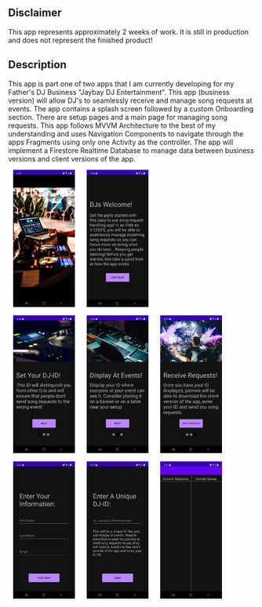 ## Disclaimer
This app represents approximately 2 weeks of work. It
is still in production and does not represent the finished product!

## Description
This app is part one of two apps that I am currently developing for my Father's DJ Business "Jaybay DJ Entertainment". This app (business version) will allow DJ's to seamlessly receive and manage song requests at events. The app contains a splash screen followed by a custom Onboarding section. There are setup pages and a main page for managing song requests. This app follows MVVM Architecture to the best of my understanding and uses Navigation Components to navigate through the apps Fragments using only one Activity as the controller. The app will implement a Firestore Realtime Database to manage data between business versions and client versions of the app.




<p float="left">
<img src="https://github.com/Dylon-Jaynes/dj_song_requests/blob/master/app/src/main/res/drawable/screenshots/splash_screen.jpg" width=25% height=25% hspace="10">
<img src="https://github.com/Dylon-Jaynes/dj_song_requests/blob/master/app/src/main/res/drawable/screenshots/welcome_screen.jpg" width=25% height=25% hspace="10">
</p>

<p float="left">
<img src="https://github.com/Dylon-Jaynes/dj_song_requests/blob/master/app/src/main/res/drawable/screenshots/onboarding_1.jpg" width=25% height=25% hspace="10">
<img src="https://github.com/Dylon-Jaynes/dj_song_requests/blob/master/app/src/main/res/drawable/screenshots/onboarding_2.jpg" width=25% height=25% hspace="10">
<img src="https://github.com/Dylon-Jaynes/dj_song_requests/blob/master/app/src/main/res/drawable/screenshots/onboarding_3.jpg" width=25% height=25% hspace="10">
</p>

<p float="left">
<img src="https://github.com/Dylon-Jaynes/dj_song_requests/blob/master/app/src/main/res/drawable/screenshots/user_info_1.jpg" width=25% height=25% hspace="10">
<img src="https://github.com/Dylon-Jaynes/dj_song_requests/blob/master/app/src/main/res/drawable/screenshots/user_info_2.jpg" width=25% height=25% hspace="10">
<img src="https://github.com/Dylon-Jaynes/dj_song_requests/blob/master/app/src/main/res/drawable/screenshots/song_requests_screen.jpg" width=25% height=25% hspace="10">
</p>
